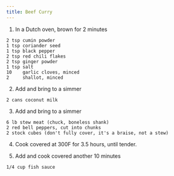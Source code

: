 ```yaml
---
title: Beef Curry
---
```


1. In a Dutch oven, brown for 2 minutes

```
2 tsp cumin powder
1 tsp coriander seed
1 tsp black pepper
2 tsp red chili flakes
2 tsp ginger powder
1 tsp salt
10    garlic cloves, minced
2     shallot, minced
```

2. Add and bring to a simmer

```
2 cans coconut milk
```

3. Add and bring to a simmer

```
6 lb stew meat (chuck, boneless shank)
2 red bell peppers, cut into chunks
2 stock cubes (don't fully cover, it's a braise, not a stew)
```

4. Cook covered at 300F for 3.5 hours, until tender.

5. Add and cook covered another 10 minutes

```
1/4 cup fish sauce
```
